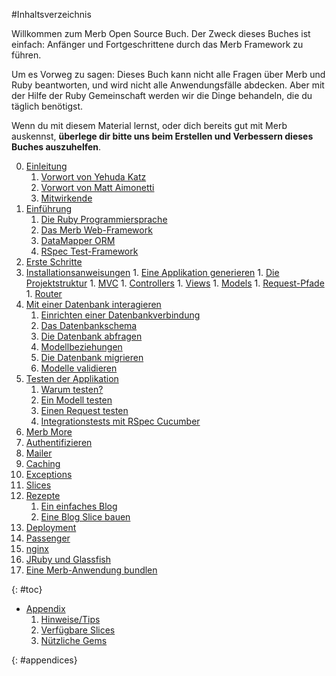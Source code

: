 #Inhaltsverzeichnis

<div id="intro">
	<p>Willkommen zum Merb Open Source Buch. Der Zweck dieses Buches ist einfach: Anfänger und Fortgeschrittene durch das Merb Framework zu führen.</p>
	<p>Um es Vorweg zu sagen: Dieses Buch kann nicht alle Fragen über Merb und Ruby beantworten, und wird nicht alle Anwendungsfälle abdecken. Aber mit der Hilfe der Ruby Gemeinschaft werden wir die Dinge behandeln, die du täglich benötigst.</p>
	<p>Wenn du mit diesem Material lernst, oder dich bereits gut mit Merb auskennst, <strong>überlege dir bitte uns beim Erstellen und Verbessern dieses Buches auszuhelfen</strong>.</p>
</div>

0. [Einleitung](/de/front-matter)
	1. [Vorwort von Yehuda Katz](/de/front-matter/foreword)
	2. [Vorwort von Matt Aimonetti](/de/front-matter/preface)
	3. [Mitwirkende](/de/front-matter/contributors)
1. [Einführung](/de/introduction)
	1. [Die Ruby Programmiersprache](/de/introduction/ruby)
	2. [Das Merb Web-Framework](/de/introduction/merb)
	3. [DataMapper ORM](/de/introduction/datamapper)
	4. [RSpec Test-Framework](/de/introduction/rspec)
2. [Erste Schritte](/de/getting-started)
  1. [Installationsanweisungen](/de/getting-started/install-instructions)
	1. [Eine Applikation generieren](/de/getting-started/generate-an-application)
	1. [Die Projektstruktur](/de/getting-started/project-structure)
	1. [MVC](/de/getting-started/mvc)
	1. [Controllers](/de/getting-started/controllers)
	1. [Views](/de/getting-started/views)
	1. [Models](/de/getting-started/models)
	1. [Request-Pfade](/de/getting-started/request-path)
	1. [Router](/de/getting-started/router)
3. [Mit einer Datenbank interagieren](/de/interacting-with-the-database)
	1. [Einrichten einer Datenbankverbindung](/de/interacting-with-the-database/dm-setting-up)
	1. [Das Datenbankschema](/de/interacting-with-the-database/dm-schema)
	1. [Die Datenbank abfragen](/de/interacting-with-the-database/dm-queries)
	1. [Modellbeziehungen](/de/interacting-with-the-database/dm-relationships)
	1. [Die Datenbank migrieren](/de/interacting-with-the-database/dm-migrations)
	1. [Modelle validieren](/de/interacting-with-the-database/dm-validations)
4. [Testen der Applikation](/de/testing-your-application)
	1. [Warum testen?](/de/testing-your-application/why)
	1. [Ein Modell testen](/de/testing-your-application/models)
	1. [Einen Request testen](/de/testing-your-application/requests)
	1. [Integrationstests mit RSpec Cucumber](/de/testing-your-application/cucumber)
5. [Merb More](/de/merb-more)
  1. [Authentifizieren](/de/merb-more/authentication)
  1. [Mailer](/de/merb-more/mailer)
  1. [Caching](/de/merb-more/caching)
  1. [Exceptions](/de/merb-more/exceptions)
  1. [Slices](/de/merb-more/exceptions)
6. [Rezepte](/de/recipes)
	1. [Ein einfaches Blog](/de/recipes/simple-blog)
	1. [Eine Blog Slice bauen](/de/recipes/blog-slice)
7. [Deployment](/de/deployment)
  1. [Passenger](/de/deployment/passenger)
  1. [nginx](/de/deployment/nginx)
  1. [JRuby und Glassfish](/de/deployment/jruby)
  1. [Eine Merb-Anwendung bundlen](/de/deployment/bundle)

{: #toc}

* [Appendix](/de/appendix)
  1. [Hinweise/Tips](/de/appendix/hints-tips)
  1. [Verfügbare Slices](/de/appendix/slices)
  1. [Nützliche Gems](/de/appendix/gems)

{: #appendices}
